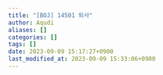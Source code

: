 ```yaml
---
title: "[BOJ] 14501 퇴사"
author: Aqudi
aliases: []
categories: []
tags: []
date: 2023-09-09 15:17:27+0900
last_modified_at: 2023-09-09 15:33:06+0900
---
```

